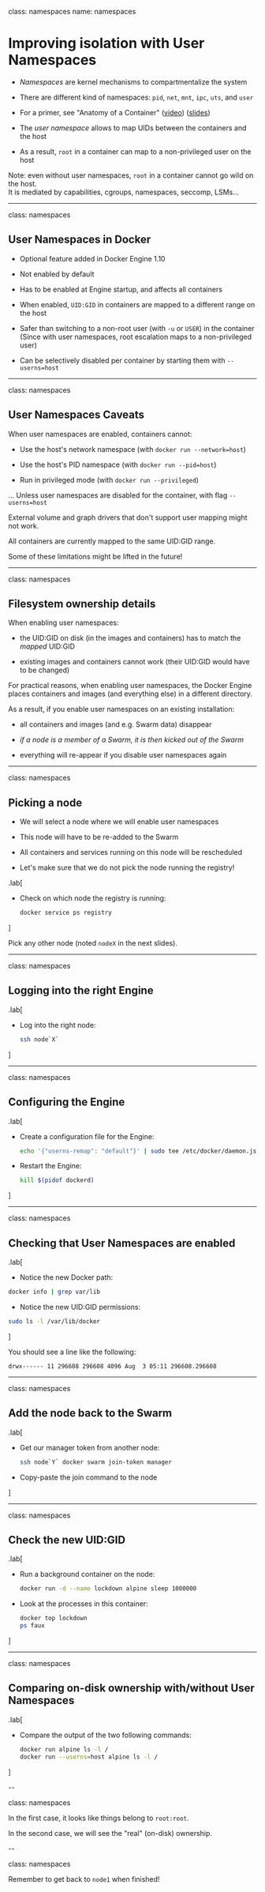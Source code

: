 class: namespaces
name: namespaces

# Improving isolation with User Namespaces

- *Namespaces* are kernel mechanisms to compartmentalize the system

- There are different kind of namespaces: `pid`, `net`, `mnt`, `ipc`, `uts`, and `user`

- For a primer, see "Anatomy of a Container"
  ([video](https://www.youtube.com/watch?v=sK5i-N34im8))
  ([slides](https://www.slideshare.net/jpetazzo/cgroups-namespaces-and-beyond-what-are-containers-made-from-dockercon-europe-2015))

- The *user namespace* allows to map UIDs between the containers and the host

- As a result, `root` in a container can map to a non-privileged user on the host

Note: even without user namespaces, `root` in a container cannot go wild on the host.
<br/>
It is mediated by capabilities, cgroups, namespaces, seccomp, LSMs...

---

class: namespaces

## User Namespaces in Docker

- Optional feature added in Docker Engine 1.10

- Not enabled by default

- Has to be enabled at Engine startup, and affects all containers

- When enabled, `UID:GID` in containers are mapped to a different range on the host

- Safer than switching to a non-root user (with `-u` or `USER`) in the container
  <br/>
  (Since with user namespaces, root escalation maps to a non-privileged user)

- Can be selectively disabled per container by starting them with `--userns=host`

---

class: namespaces

## User Namespaces Caveats

When user namespaces are enabled, containers cannot:

- Use the host's network namespace (with `docker run --network=host`)

- Use the host's PID namespace (with `docker run --pid=host`)

- Run in privileged mode (with `docker run --privileged`)

... Unless user namespaces are disabled for the container, with flag `--userns=host`

External volume and graph drivers that don't support user mapping might not work.

All containers are currently mapped to the same UID:GID range.

Some of these limitations might be lifted in the future!

---

class: namespaces

## Filesystem ownership details

When enabling user namespaces:

- the UID:GID on disk (in the images and containers) has to match the *mapped* UID:GID

- existing images and containers cannot work (their UID:GID would have to be changed)

For practical reasons, when enabling user namespaces, the Docker Engine places containers and images (and everything else) in a different directory.

As a result, if you enable user namespaces on an existing installation:

-  all containers and images (and e.g. Swarm data) disappear

- *if a node is a member of a Swarm, it is then kicked out of the Swarm*

-  everything will re-appear if you disable user namespaces again

---

class: namespaces

## Picking a node

- We will select a node where we will enable user namespaces

- This node will have to be re-added to the Swarm

- All containers and services running on this node will be rescheduled

- Let's make sure that we do not pick the node running the registry!

.lab[

- Check on which node the registry is running:
  ```bash
  docker service ps registry
  ```

]

Pick any other node (noted `nodeX` in the next slides).

---

class: namespaces

## Logging into the right Engine

.lab[

- Log into the right node:
  ```bash
  ssh node`X`
  ```

]

---

class: namespaces

## Configuring the Engine

.lab[

- Create a configuration file for the Engine:
  ```bash
  echo '{"userns-remap": "default"}' | sudo tee /etc/docker/daemon.json
  ```

- Restart the Engine:
  ```bash
  kill $(pidof dockerd)
  ```

]

---

class: namespaces 

## Checking that User Namespaces are enabled

.lab[
  - Notice the new Docker path:
  ```bash
  docker info | grep var/lib
  ```

  - Notice the new UID:GID permissions:
  ```bash
  sudo ls -l /var/lib/docker
  ```

]

You should see a line like the following:
```
drwx------ 11 296608 296608 4096 Aug  3 05:11 296608.296608
```

---

class: namespaces

## Add the node back to the Swarm

.lab[

- Get our manager token from another node:
  ```bash
  ssh node`Y` docker swarm join-token manager
  ```

- Copy-paste the join command to the node

]

---

class: namespaces

## Check the new UID:GID

.lab[

- Run a background container on the node:
  ```bash
  docker run -d --name lockdown alpine sleep 1000000
  ```

- Look at the processes in this container:
  ```bash
  docker top lockdown
  ps faux
  ```

]

---

class: namespaces

## Comparing on-disk ownership with/without User Namespaces

.lab[

- Compare the output of the two following commands:
  ```bash
  docker run alpine ls -l /
  docker run --userns=host alpine ls -l /
  ```

]

--

class: namespaces

In the first case, it looks like things belong to `root:root`.

In the second case, we will see the "real" (on-disk) ownership.

--

class: namespaces

Remember to get back to `node1` when finished!
